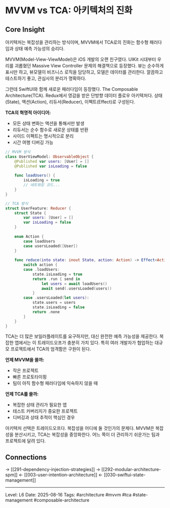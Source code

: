 # MVVM vs TCA: 아키텍처의 진화

## Core Insight
아키텍처는 복잡성을 관리하는 방식이며, MVVM에서 TCA로의 진화는 함수형 패러다임과 상태 예측 가능성의 승리다.

MVVM(Model-View-ViewModel)은 iOS 개발의 오랜 친구였다. UIKit 시대부터 우리를 괴롭혔던 Massive View Controller 문제의 해결책으로 등장했다. 뷰는 순수하게 표시만 하고, 뷰모델이 비즈니스 로직을 담당하고, 모델은 데이터를 관리한다. 깔끔하고 테스트하기 좋고, 관심사의 분리가 명확하다.

그런데 SwiftUI와 함께 새로운 패러다임이 등장했다. The Composable Architecture(TCA). Redux에서 영감을 받은 단방향 데이터 플로우 아키텍처다. 상태(State), 액션(Action), 리듀서(Reducer), 이펙트(Effect)로 구성된다.

**TCA의 혁명적 아이디어:**
- 모든 상태 변화는 액션을 통해서만 발생
- 리듀서는 순수 함수로 새로운 상태를 반환
- 사이드 이펙트는 명시적으로 분리
- 시간 여행 디버깅 가능

```swift
// MVVM 방식
class UserViewModel: ObservableObject {
    @Published var users: [User] = []
    @Published var isLoading = false
    
    func loadUsers() {
        isLoading = true
        // 네트워킹 코드...
    }
}

// TCA 방식
struct UserFeature: Reducer {
    struct State {
        var users: [User] = []
        var isLoading = false
    }
    
    enum Action {
        case loadUsers
        case usersLoaded([User])
    }
    
    func reduce(into state: inout State, action: Action) -> Effect<Action> {
        switch action {
        case .loadUsers:
            state.isLoading = true
            return .run { send in
                let users = await loadUsers()
                await send(.usersLoaded(users))
            }
        case .usersLoaded(let users):
            state.users = users
            state.isLoading = false
            return .none
        }
    }
}
```

TCA는 더 많은 보일러플레이트를 요구하지만, 대신 완전한 예측 가능성을 제공한다. 복잡한 앱에서는 이 트레이드오프가 충분히 가치 있다. 특히 여러 개발자가 협업하는 대규모 프로젝트에서 TCA의 엄격함은 구원이 된다.

**언제 MVVM을 쓸까:**
- 작은 프로젝트
- 빠른 프로토타이핑
- 팀이 아직 함수형 패러다임에 익숙하지 않을 때

**언제 TCA를 쓸까:**
- 복잡한 상태 관리가 필요한 앱
- 테스트 커버리지가 중요한 프로젝트
- 디버깅과 상태 추적이 핵심인 경우

아키텍처 선택은 트레이드오프다. 복잡성을 어디에 둘 것인가의 문제다. MVVM은 복잡성을 분산시키고, TCA는 복잡성을 중앙화한다. 어느 쪽이 더 관리하기 쉬운가는 팀과 프로젝트에 달려 있다.

## Connections
→ [[291-dependency-injection-strategies]]
→ [[292-modular-architecture-spm]]
← [[003-user-intention-architecture]]
← [[030-swiftui-state-management]]

---
Level: L6
Date: 2025-08-16
Tags: #architecture #mvvm #tca #state-management #composable-architecture